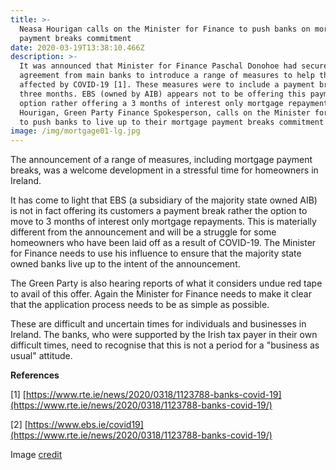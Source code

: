 ```yaml
---
title: >-
  Neasa Hourigan calls on the Minister for Finance to push banks on mortgage
  payment breaks commitment
date: 2020-03-19T13:38:10.466Z
description: >-
  It was announced that Minister for Finance Paschal Donohoe had secured
  agreement from main banks to introduce a range of measures to help those
  affected by COVID-19 [1]. These measures were to include a payment break up to
  three months. EBS (owned by AIB) appears not to be offering this payment break
  option rather offering a 3 months of interest only mortgage repayments.  Neasa
  Hourigan, Green Party Finance Spokesperson, calls on the Minister for Finance
  to push banks to live up to their mortgage payment breaks commitment
image: /img/mortgage01-lg.jpg
---
```

The announcement of a range of measures, including mortgage payment breaks, was a welcome development in a stressful time for homeowners in Ireland.

It has come to light that EBS (a subsidiary of the majority state owned AIB) is not in fact offering its customers a payment break rather the option to move to 3 months of interest only mortgage repayments. This is materially different from the announcement and will be a struggle for some homeowners who have been laid off as a result of COVID-19. The Minister for Finance needs to use his influence to ensure that the majority state owned banks live up to the intent of the announcement.

The Green Party is also hearing reports of what it considers undue red tape to avail of this offer. Again the Minister for Finance needs to make it clear that the application process needs to be as simple as possible.

These are difficult and uncertain times for individuals and businesses in Ireland. The banks, who were supported by the Irish tax payer in their own difficult times, need to recognise that this is not a period for a "business as usual" attitude.

**References**

\[1] [https://www.rte.ie/news/2020/0318/1123788-banks-covid-19](https://www.rte.ie/news/2020/0318/1123788-banks-covid-19/)

\[2] [https://www.ebs.ie/covid19](https://www.rte.ie/news/2020/0318/1123788-banks-covid-19/)

Image [credit](<http://nyphotographic.com/ >)

